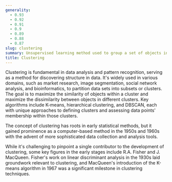 ```yaml
---
generality:
  - 0.93
  - 0.92
  - 0.91
  - 0.9
  - 0.89
  - 0.88
  - 0.87
slug: clustering
summary: Unsupervised learning method used to group a set of objects in such a way that objects in the same group (called a cluster) are more similar to each other than to those in other groups.
title: Clustering
---
```


Clustering is fundamental in data analysis and pattern recognition, serving as a method for discovering structure in data. It's widely used in various domains, such as market research, image segmentation, social network analysis, and bioinformatics, to partition data sets into subsets or clusters. The goal is to maximize the similarity of objects within a cluster and maximize the dissimilarity between objects in different clusters. Key algorithms include K-means, hierarchical clustering, and DBSCAN, each with unique approaches to defining clusters and assessing data points' membership within those clusters.

The concept of clustering has roots in early statistical methods, but it gained prominence as a computer-based method in the 1950s and 1960s with the advent of more sophisticated data collection and analysis tools.

While it's challenging to pinpoint a single contributor to the development of clustering, some key figures in the early stages include R.A. Fisher and J. MacQueen. Fisher's work on linear discriminant analysis in the 1930s laid groundwork relevant to clustering, and MacQueen's introduction of the K-means algorithm in 1967 was a significant milestone in clustering techniques.
